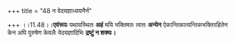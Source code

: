 +++
title = "48 न वेदयज्ञाध्ययनैर्न"

+++
।।11.48।।**एवंरूपः** यथावस्थितः **अहं** मयि भक्तिमतः त्वत्तः **अन्येन**
ऐकान्तिकात्यन्तिकभक्तिरहितेन केन अपि पुरुषेण केवलैः वेदयज्ञादिभिः
**द्रष्टुं न शक्यः।**
